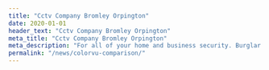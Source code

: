 ```yaml
---
title: "Cctv Company Bromley Orpington"
date: 2020-01-01
header_text: "Cctv Company Bromley Orpington"
meta_title: "Cctv Company Bromley Orpington"
meta_description: "For all of your home and business security. Burglar Alarm Servicing, Burglar Alarm Installation, Alarm Battery and CCTV. Call 020 8302 4065 or email us."
permalink: "/news/colorvu-comparison/"
---
```


